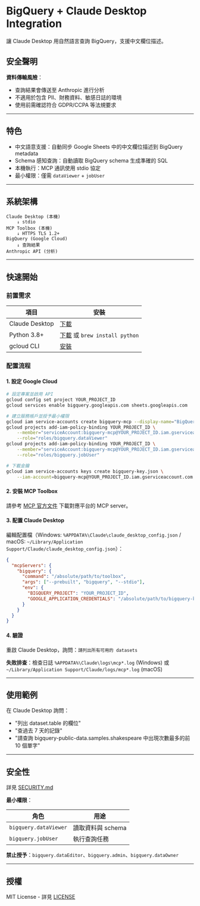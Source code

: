 # BigQuery + Claude Desktop Integration

讓 Claude Desktop 用自然語言查詢 BigQuery，支援中文欄位描述。

## 安全聲明

**資料傳輸風險**：
- 查詢結果會傳送至 Anthropic 進行分析
- 不適用於包含 PII、財務資料、敏感日誌的環境
- 使用前需確認符合 GDPR/CCPA 等法規要求

---

## 特色

- 中文語意支援：自動同步 Google Sheets 中的中文欄位描述到 BigQuery metadata
- Schema 感知查詢：自動讀取 BigQuery schema 生成準確的 SQL
- 本機執行：MCP 通訊使用 stdio 協定
- 最小權限：僅需 `dataViewer` + `jobUser`

---

## 系統架構

```
Claude Desktop (本機)
    ↓ stdio
MCP Toolbox (本機)
    ↓ HTTPS TLS 1.2+
BigQuery (Google Cloud)
    ↓ 查詢結果
Anthropic API (分析)
```

---

## 快速開始

### 前置需求

| 項目 | 安裝 |
|------|------|
| Claude Desktop | [下載](https://claude.com/download) |
| Python 3.8+ | [下載](https://python.org) 或 `brew install python` |
| gcloud CLI | [安裝](https://cloud.google.com/sdk/docs/install) |

### 配置流程

#### 1. 設定 Google Cloud

```bash
# 設定專案並啟用 API
gcloud config set project YOUR_PROJECT_ID
gcloud services enable bigquery.googleapis.com sheets.googleapis.com

# 建立服務帳戶並授予最小權限
gcloud iam service-accounts create bigquery-mcp --display-name="BigQuery MCP"
gcloud projects add-iam-policy-binding YOUR_PROJECT_ID \
    --member="serviceAccount:bigquery-mcp@YOUR_PROJECT_ID.iam.gserviceaccount.com" \
    --role="roles/bigquery.dataViewer"
gcloud projects add-iam-policy-binding YOUR_PROJECT_ID \
    --member="serviceAccount:bigquery-mcp@YOUR_PROJECT_ID.iam.gserviceaccount.com" \
    --role="roles/bigquery.jobUser"

# 下載金鑰
gcloud iam service-accounts keys create bigquery-key.json \
    --iam-account=bigquery-mcp@YOUR_PROJECT_ID.iam.gserviceaccount.com
```

#### 2. 安裝 MCP Toolbox

請參考 [MCP 官方文件](https://modelcontextprotocol.io/introduction) 下載對應平台的 MCP server。

#### 3. 配置 Claude Desktop

編輯配置檔（Windows: `%APPDATA%\Claude\claude_desktop_config.json` / macOS: `~/Library/Application Support/Claude/claude_desktop_config.json`）：

```json
{
  "mcpServers": {
    "bigquery": {
      "command": "/absolute/path/to/toolbox",
      "args": ["--prebuilt", "bigquery", "--stdio"],
      "env": {
        "BIGQUERY_PROJECT": "YOUR_PROJECT_ID",
        "GOOGLE_APPLICATION_CREDENTIALS": "/absolute/path/to/bigquery-key.json"
      }
    }
  }
}
```

#### 4. 驗證

重啟 Claude Desktop，詢問：`請列出所有可用的 datasets`

**失敗排查**：檢查日誌 `%APPDATA%\Claude\logs\mcp*.log` (Windows) 或 `~/Library/Application Support/Claude/logs/mcp*.log` (macOS)

---

## 使用範例

在 Claude Desktop 詢問：
- "列出 dataset.table 的欄位"
- "查過去 7 天的記錄"
- "請查詢 bigquery-public-data.samples.shakespeare 中出現次數最多的前 10 個單字"

---

## 安全性

詳見 [SECURITY.md](SECURITY.md)

**最小權限**：

| 角色 | 用途 |
|------|------|
| `bigquery.dataViewer` | 讀取資料與 schema |
| `bigquery.jobUser` | 執行查詢任務 |

**禁止授予**：`bigquery.dataEditor`、`bigquery.admin`、`bigquery.dataOwner`

---

## 授權

MIT License - 詳見 [LICENSE](LICENSE)
